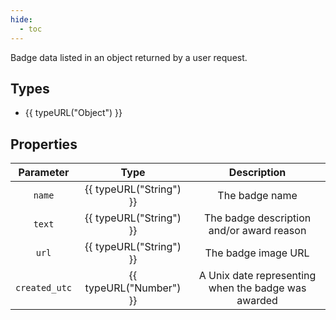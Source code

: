 ```yaml
---
hide:
  - toc
---
```


Badge data listed in an object returned by a user request.

## Types

- {{ typeURL("Object") }}

## Properties

| Parameter     | Type                    | Description                                         |
|:-------------:|:-----------------------:|:---------------------------------------------------:|
| `name`        | {{ typeURL("String") }} | The badge name                                      |
| `text`        | {{ typeURL("String") }} | The badge description and/or award reason           |
| `url`         | {{ typeURL("String") }} | The badge image URL                                 |
| `created_utc` | {{ typeURL("Number") }} | A Unix date representing when the badge was awarded |